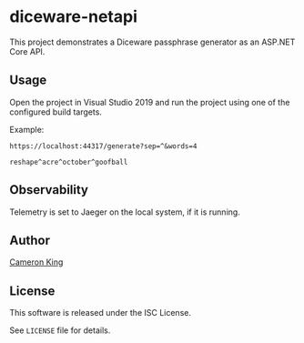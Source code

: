 diceware-netapi
===============

This project demonstrates a Diceware passphrase generator as an ASP.NET Core API.

## Usage

Open the project in Visual Studio 2019 and run the project using one of the 
configured build targets.

Example:

    https://localhost:44317/generate?sep=^&words=4
    
    reshape^acre^october^goofball

## Observability

Telemetry is set to Jaeger on the local system, if it is running.

## Author

[Cameron King](http://cameronking.me)

## License

This software is released under the ISC License.

See `LICENSE` file for details.
